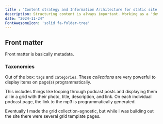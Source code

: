```yaml
---
title : "Content strategy and Information Architecture for static site generators"
description: Structuring content is always important. Working as a "developer", I can appreciate why using metadata (front matter) is critical.
date: "2024-11-24"
FontAwesomeIcon: 'solid fa-folder-tree'
---
```


## Front matter

Front matter is basically metadata.

### Taxonomies

Out of the box: `tags` and `categories`. These *collections* are very powerful to display items on page(s) programmatically.

This includes things like looping through podcast posts and displaying them all in a grid with their photo, title, description, and link. On each individual podcast page, the link to the mp3 is programmatically generated.

Eventually I made the grid collection-agnostic, but while I was building out the site there were several grid template pages.
